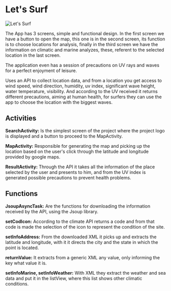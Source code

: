 # Let's Surf

![Let's Surf](https://api-2017.spaceappschallenge.org/team-photos/aLHcJpojT2pExxyINlKxSWYVtF4=/3010/width-800/)

The App has 3 screens, simple and functional design. In the first screen we have a button to open the map, this one is in the second screen, its function is to choose locations for analysis, finally in the third screen we have the information on climatic and marine analyzes, these, referent to the selected location in the last screen.

The application even has a session of precautions on UV rays and waves for a perfect enjoyment of leisure. 

Uses an API to collect location data, and from a location you get access to wind speed, wind direction, humidity, uv index, significant wave height, water temperature, visibility.
And according to the UV received it returns different precautions, aiming at human health, for surfers they can use the app to choose the location with the biggest waves. 


## Activities
**SearchActivity:** Is the simplest screen of the project where the project logo is displayed and a button to proceed to the MapActivity.

**MapActivity:** Responsible for generating the map and picking up the location based on the user's click through the latitude and longitude provided by google maps.

**ResultActivity:** Through the API it takes all the information of the place selected by the user and presents to him, and from the UV index is generated possible precautions to prevent health problems.


## Functions
**JsoupAsyncTask:**
Are the functions for downloading the information received by the API, using the Jsoup library.

**setCodIcon:**
According to the climate API returns a code and from that code is made the selection of the icon to represent the condition of the site.

**setInfoAddress:**
From the downloaded XML it picks up and extracts the latitude and longitude, with it it directs the city and the state in which the point is located.

**returnValue:**
It extracts from a generic XML any value, only informing the key what value it is.

**setInfoMarine, setInfoWeather:**
With XML they extract the weather and sea data and put it in the listView, where this list shows other climatic conditions.
